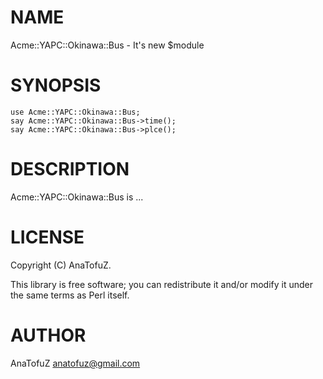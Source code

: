 # NAME

Acme::YAPC::Okinawa::Bus - It's new $module

# SYNOPSIS

    use Acme::YAPC::Okinawa::Bus;
    say Acme::YAPC::Okinawa::Bus->time();
    say Acme::YAPC::Okinawa::Bus->plce();

# DESCRIPTION

Acme::YAPC::Okinawa::Bus is ...

# LICENSE

Copyright (C) AnaTofuZ.

This library is free software; you can redistribute it and/or modify
it under the same terms as Perl itself.

# AUTHOR

AnaTofuZ <anatofuz@gmail.com>
